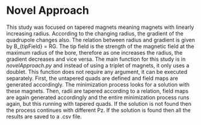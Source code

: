 
# Novel Approach

This study was focused on tapered magnets meaning magnets with linearly increasing radius. According to the changing radius, the gradient of the quadrupole changes also. The relation between radius and gradient is given by B_{tipField} = RG. The tip field is the strength of the magnetic field at the maximum radius of the bore, therefore as one increases the radius, the gradient decreases and vice versa.
The main function for this study is in *novelApproach.py* and instead of using a triplet of magnets, it only uses a doublet. This function does not require any argument, it can be executed separately. First, the untapered quads are defined and field maps are generated accordingly. The minimization process looks for a solution with these magnets. Then, radii are tapered according to a relation, field maps are again generated accordingly and the entire minimization process runs again, but this running with tapered quads. If the solution is not found then the process continues with different Pz. If the solution is found then all the results are saved to a .csv file.